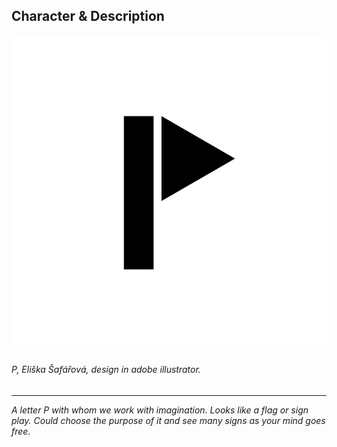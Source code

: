 ## Character & Description ##

![A letter P with whom we work with imagination. Looks like a flag or sign play. Could choose the purpose of it and see many signs as your mind goes free.](letter_P.png)
###### *P*, Eliška Šafářová, design in adobe illustrator. ######  

- - -

*A letter P with whom we work with imagination. Looks like a flag or sign play. Could choose the purpose of it and see many signs as your mind goes free.* 
